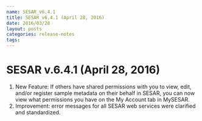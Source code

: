 ```yaml
---
name: SESAR_v6.4.1
title: SESAR v6.4.1 (April 28, 2016)
date: 2016/03/28
layout: posts
categories: release-notes
tags: 
---
```



# SESAR v.6.4.1 (April 28, 2016)
1. New Feature: If others have shared permissions with you to view, edit, and/or register sample metadata on their behalf in SESAR, you can now view what permissions you have on the My Account tab in MySESAR.
2. Improvement: error messages for all SESAR web services were clarified and standardized.

